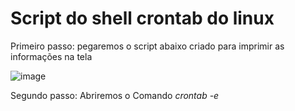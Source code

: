 # Script do shell crontab do linux


Primeiro passo: pegaremos o script abaixo criado para imprimir as informações na tela

![image](https://github.com/gabiel98/script_do_shell_crontab_do_linux/assets/100876842/86a9b6d4-d31a-4cf9-9834-88b781f8d45f)

Segundo passo: Abriremos o Comando *crontab -e*
